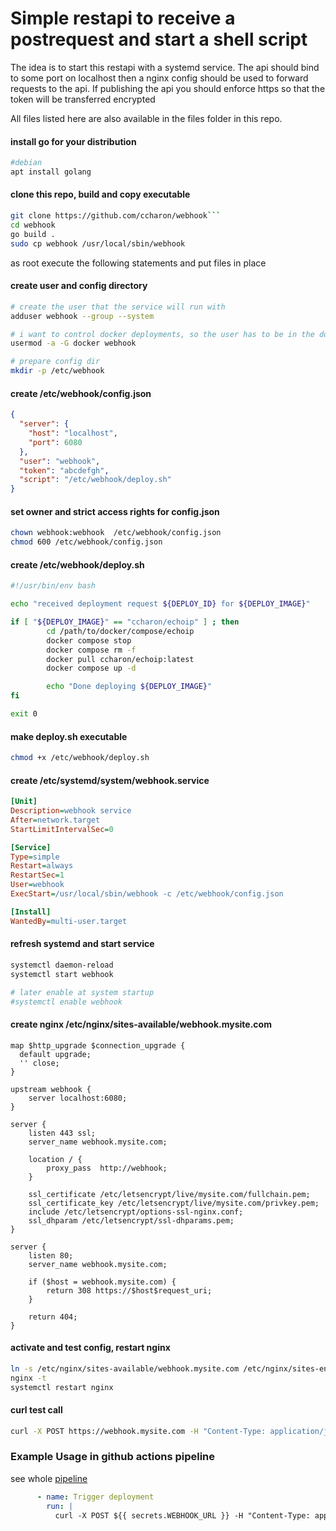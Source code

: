 # Simple restapi to receive a postrequest and start a shell script 

The idea is to start this restapi with a systemd service. 
The api should bind to some port on localhost then a nginx config should be used to forward requests to the api.
If publishing the api you should enforce https so that the token will be transferred encrypted

All files listed here are also available in the files folder in this repo.

#### install go for your distribution
```bash
#debian
apt install golang
```

#### clone this repo, build and copy executable
```bash
git clone https://github.com/ccharon/webhook```
cd webhook
go build .
sudo cp webhook /usr/local/sbin/webhook
```

as root execute the following statements and put files in place

#### create user and config directory
```bash
# create the user that the service will run with
adduser webhook --group --system

# i want to control docker deployments, so the user has to be in the docker group
usermod -a -G docker webhook

# prepare config dir
mkdir -p /etc/webhook
```

#### create /etc/webhook/config.json
```json
{
  "server": {
    "host": "localhost",
    "port": 6080
  },
  "user": "webhook",
  "token": "abcdefgh",
  "script": "/etc/webhook/deploy.sh"
}
```

#### set owner and strict access rights for config.json
```bash
chown webhook:webhook  /etc/webhook/config.json
chmod 600 /etc/webhook/config.json
```

#### create /etc/webhook/deploy.sh
```bash
#!/usr/bin/env bash

echo "received deployment request ${DEPLOY_ID} for ${DEPLOY_IMAGE}"

if [ "${DEPLOY_IMAGE}" == "ccharon/echoip" ] ; then
        cd /path/to/docker/compose/echoip
        docker compose stop
        docker compose rm -f
        docker pull ccharon/echoip:latest
        docker compose up -d

        echo "Done deploying ${DEPLOY_IMAGE}"
fi

exit 0
```
#### make deploy.sh executable
```bash
chmod +x /etc/webhook/deploy.sh
```

#### create /etc/systemd/system/webhook.service
```ini
[Unit]
Description=webhook service
After=network.target
StartLimitIntervalSec=0

[Service]
Type=simple
Restart=always
RestartSec=1
User=webhook
ExecStart=/usr/local/sbin/webhook -c /etc/webhook/config.json

[Install]
WantedBy=multi-user.target
```

#### refresh systemd and start service
```bash
systemctl daemon-reload
systemctl start webhook

# later enable at system startup
#systemctl enable webhook
```

#### create nginx /etc/nginx/sites-available/webhook.mysite.com
```
map $http_upgrade $connection_upgrade {
  default upgrade;
  '' close;
}

upstream webhook {
    server localhost:6080;
}

server {
    listen 443 ssl;
    server_name webhook.mysite.com;

    location / {
        proxy_pass  http://webhook;
    }

    ssl_certificate /etc/letsencrypt/live/mysite.com/fullchain.pem;
    ssl_certificate_key /etc/letsencrypt/live/mysite.com/privkey.pem;
    include /etc/letsencrypt/options-ssl-nginx.conf;
    ssl_dhparam /etc/letsencrypt/ssl-dhparams.pem;
}

server {
    listen 80;
    server_name webhook.mysite.com;

    if ($host = webhook.mysite.com) {
        return 308 https://$host$request_uri;
    }

    return 404;
}
```

#### activate and test config, restart nginx
```bash
ln -s /etc/nginx/sites-available/webhook.mysite.com /etc/nginx/sites-enabled/
nginx -t 
systemctl restart nginx
```

#### curl test call
```bash
curl -X POST https://webhook.mysite.com -H "Content-Type: application/json" -d '{"id": "44444", "image": "ccharon/echoip", "token": "abcdefgh"}'
```

### Example Usage in github actions pipeline
see whole [pipeline](https://github.com/ccharon/echoip/blob/master/.github/workflows/ci.yml)
```yaml
      - name: Trigger deployment
        run: |
          curl -X POST ${{ secrets.WEBHOOK_URL }} -H "Content-Type: application/json" -d '{"id": "${{ github.run_id }}", "image": "${{ env.DOCKER_IMAGE }}", "token": "${{ secrets.WEBHOOK_TOKEN }}"}'
```
